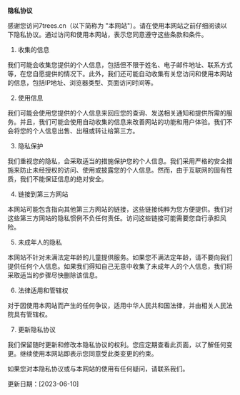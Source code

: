 **隐私协议**

感谢您访问7trees.cn（以下简称为 "本网站"）。请在使用本网站之前仔细阅读以下隐私协议。通过访问和使用本网站，表示您同意遵守这些条款和条件。

1. 收集的信息

我们可能会收集您提供的个人信息，包括但不限于姓名、电子邮件地址、联系方式等，在您自愿提供的情况下。此外，我们还可能自动收集有关您访问和使用本网站的信息，包括IP地址、浏览器类型、页面访问时间等。

2. 使用信息

我们可能会使用您提供的个人信息来回应您的查询、发送相关通知和提供所需的服务。并且，我们可能会使用自动收集的信息来改善网站的功能和用户体验。我们不会将您的个人信息出售、出租或转让给第三方。

3. 隐私保护

我们重视您的隐私，会采取适当的措施保护您的个人信息。我们采用严格的安全措施来防止未经授权的访问、使用或披露您的个人信息。然而，由于互联网的固有性质，我们不能保证信息的绝对安全。

4. 链接到第三方网站

本网站可能包含指向其他第三方网站的链接，这些链接纯粹为您方便提供。我们对这些第三方网站的隐私惯例不负任何责任。访问这些链接可能需要您自行承担风险。

5. 未成年人的隐私

本网站不针对未满法定年龄的儿童提供服务。如果您不满法定年龄，请不要向我们提供任何个人信息。如果我们得知自己无意中收集了未成年人的个人信息，我们将采取适当的步骤尽快删除该信息。

6. 法律适用和管辖权

对于因使用本网站而产生的任何争议，适用中华人民共和国法律，并由相关人民法院具有管辖权。

7. 更新隐私协议

我们保留随时更新和修改本隐私协议的权利。您应定期查看此页面，以了解任何变更。继续使用本网站即表示您同意受此类变更的约束。

如果您对本隐私协议或与本网站的使用有任何疑问，请联系我们。

更新日期：[2023-06-10]